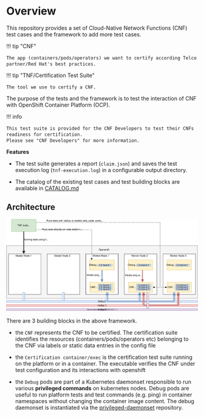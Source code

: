 <!-- markdownlint-disable line-length no-bare-urls no-emphasis-as-heading -->
# Overview

This repository provides a set of Cloud-Native Network Functions (CNF) test cases and the framework to add more test cases.

!!! tip "CNF"

    The app (containers/pods/operators) we want to certify according Telco partner/Red Hat's best practices.

!!! tip "TNF/Certification Test Suite"

    The tool we use to certify a CNF.

The purpose of the tests and the framework is to test the interaction of CNF with OpenShift Container Platform (OCP).  

!!! info

    This test suite is provided for the CNF Developers to test their CNFs readiness for certification.
    Please see "CNF Developers" for more information.

**Features**

* The test suite generates a report (`claim.json`) and saves the test execution log (`tnf-execution.log`) in a configurable output directory.

* The catalog of the existing test cases and test building blocks are available in [CATALOG.md](https://github.com/test-network-function/cnf-certification-test/blob/main/CATALOG.md)

## Architecture

 ![overview](assets/images/overview-new.svg)

There are 3 building blocks in the above framework.

* the `CNF` represents the CNF to be certified. The certification suite identifies the resources (containers/pods/operators etc) belonging to the CNF via labels or static data entries in the config file

* the `Certification container/exec` is the certification test suite running on the platform or in a container. The executable verifies the CNF under test configuration and its interactions with openshift

* the `Debug` pods are part of a Kubernetes daemonset responsible to run various **privileged commands** on kubernetes nodes. Debug pods are useful to run platform tests and test commands (e.g. ping) in container namespaces without changing the container image content. The debug daemonset is instantiated via the [privileged-daemonset](https://github.com/test-network-function/privileged-daemonset) repository.
